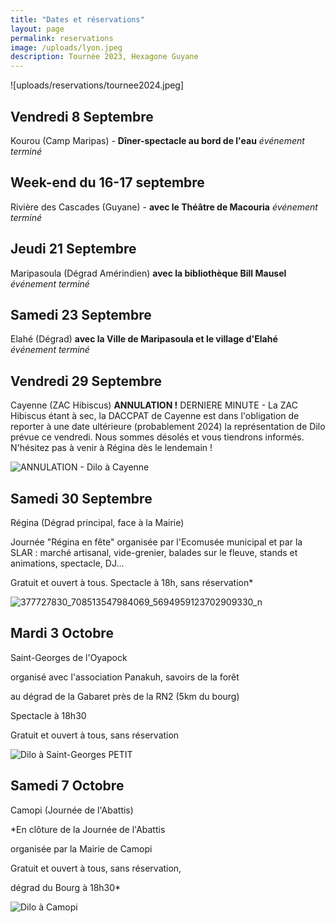 ```yaml
---
title: "Dates et réservations"
layout: page
permalink: reservations
image: /uploads/lyon.jpeg
description: Tournée 2023, Hexagone Guyane
---
```

![uploads/reservations/tournee2024.jpeg]


## Vendredi 8 Septembre

Kourou (Camp Maripas) - **Dîner-spectacle au bord de l'eau**
*événement terminé*


## Week-end du 16-17 septembre

Rivière des Cascades (Guyane) - **avec le Théâtre de Macouria**
*événement terminé*


## Jeudi 21 Septembre

Maripasoula (Dégrad Amérindien) **avec la bibliothèque Bill Mausel**
*événement terminé*


## Samedi 23 Septembre

Elahé (Dégrad) **avec la Ville de Maripasoula et le village d'Elahé**
*événement terminé*


## Vendredi 29 Septembre

Cayenne (ZAC Hibiscus) **ANNULATION !**
DERNIERE MINUTE - La ZAC Hibiscus étant à sec, la DACCPAT de Cayenne est dans l'obligation de reporter à une date ultérieure (probablement 2024) la représentation de Dilo prévue ce vendredi. Nous sommes désolés et vous tiendrons informés. N'hésitez pas à venir à Régina dès le lendemain !

![ANNULATION - Dilo à Cayenne](https://github.com/CieYongwe/cieyongwe.github.io/assets/121974389/62fc0ace-ea93-4659-8ed1-a4b6e4977c8a)


## Samedi 30 Septembre

Régina (Dégrad principal, face à la Mairie)

Journée "Régina en fête" organisée par l'Ecomusée municipal et par la SLAR : marché artisanal, vide-grenier, balades sur le fleuve, stands et animations, spectacle, DJ...

Gratuit et ouvert à tous. Spectacle à 18h, sans réservation*

![377727830_708513547984069_5694959123702909330_n](https://github.com/CieYongwe/cieyongwe.github.io/assets/121974389/2d86e63d-554b-41ec-9efd-67628af7016d)



## Mardi 3 Octobre

Saint-Georges de l'Oyapock

organisé avec l'association Panakuh, savoirs de la forêt

au dégrad de la Gabaret près de la RN2 (5km du bourg)

Spectacle à 18h30

Gratuit et ouvert à tous, sans réservation

![Dilo à Saint-Georges PETIT](https://github.com/CieYongwe/cieyongwe.github.io/assets/121974389/2d2841ad-ddf0-4f13-8baf-fdbec2c399ce)



## Samedi 7 Octobre

Camopi (Journée de l'Abattis)

*En clôture de la Journée de l'Abattis

organisée par la Mairie de Camopi

Gratuit et ouvert à tous, sans réservation,

dégrad du Bourg à 18h30*

![Dilo à Camopi](https://github.com/CieYongwe/cieyongwe.github.io/assets/121974389/c96a7a92-eddd-4a81-9ea0-3c4e857b8aec)







